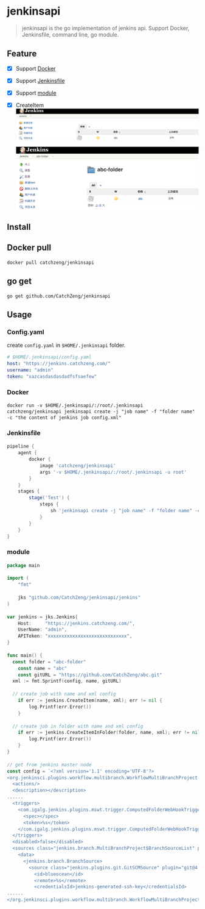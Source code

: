 # jenkinsapi

>  jenkinsapi is the go implementation of jenkins api. Support Docker, Jenkinsfile, command line, go module.

## Feature

- [x] Support [Docker](#Docker)
- [x] Support [Jenkinsfile](#Jenkinsfile)
- [x] Support [module](#module)
- [x] CreateItem
  ![demo](/images/demo.png)

  ![demo-folder](/images/demo-folder.png)

## Install

## Docker pull

```shell
docker pull catchzeng/jenkinsapi
```

## go get

```shell
go get github.com/CatchZeng/jenkinsapi
```

## Usage

### Config.yaml

create `config.yaml` in `$HOME/.jenkinsapi` folder.

```yaml
# $HOME/.jenkinsapi/config.yaml
host: "https://jenkins.catchzeng.com/"
username: "admin"
token: "xazcasdasdasdadfsfsaefew"
```

### Docker

```shell
docker run -v $HOME/.jenkinsapi/:/root/.jenkinsapi catchzeng/jenkinsapi jenkinsapi create -j "job name" -f "folder name" -c "the content of jenkins job config.xml"
```

### Jenkinsfile

```groovy
pipeline {
    agent {
        docker {
            image 'catchzeng/jenkinsapi'
            args '-v $HOME/.jenkinsapi/:/root/.jenkinsapi -u root'
        }
    }
    stages {
        stage('Test') {
            steps {
                sh 'jenkinsapi create -j "job name" -f "folder name" -c "the content of jenkins job config.xml"'
            }
        }
    }
}
```

### module

```go
package main

import (
	"fmt"

	jks "github.com/CatchZeng/jenkinsapi/jenkins"
)

var jenkins = jks.Jenkins{
	Host:     "https://jenkins.catchzeng.com/",
	UserName: "admin",
	APIToken: "xxxxxxxxxxxxxxxxxxxxxxxxxxxxx",
}

func main() {
  const folder = "abc-folder"
	const name = "abc"
	const gitURL = "https://github.com/CatchZeng/abc.git"
  xml := fmt.Sprintf(config, name, gitURL)

  // create job with name and xml config
	if err := jenkins.CreateItem(name, xml); err != nil {
		log.Printf(err.Error())
	}

  // create job in folder with name and xml config
	if err := jenkins.CreateItemInFolder(folder, name, xml); err != nil {
		log.Printf(err.Error())
	}
}

// get from jenkins master node
const config = `<?xml version='1.1' encoding='UTF-8'?>
<org.jenkinsci.plugins.workflow.multibranch.WorkflowMultiBranchProject plugin="workflow-multibranch@2.21">
  <actions/>
  <description></description>
......
  <triggers>
    <com.igalg.jenkins.plugins.mswt.trigger.ComputedFolderWebHookTrigger plugin="multibranch-scan-webhook-trigger@1.0.5">
      <spec></spec>
      <token>%s</token>
    </com.igalg.jenkins.plugins.mswt.trigger.ComputedFolderWebHookTrigger>
  </triggers>
  <disabled>false</disabled>
  <sources class="jenkins.branch.MultiBranchProject$BranchSourceList" plugin="branch-api@2.5.5">
    <data>
      <jenkins.branch.BranchSource>
        <source class="jenkins.plugins.git.GitSCMSource" plugin="git@4.0.0">
          <id>blueocean</id>
          <remote>%s</remote>
          <credentialsId>jenkins-generated-ssh-key</credentialsId>
......
</org.jenkinsci.plugins.workflow.multibranch.WorkflowMultiBranchProject>`
```
